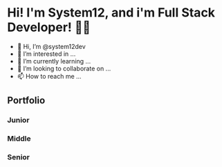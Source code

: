 <!---
system12dev/system12dev is a ✨ special ✨ repository because its `README.md` (this file) appears on your GitHub profile.
You can click the Preview link to take a look at your changes.
--->
<h1>Hi! I'm System12, and i'm Full Stack Developer! 👨‍💻</h1>

- 👋 Hi, I’m @system12dev
- 👀 I’m interested in ...
- 🌱 I’m currently learning ...
- 💞️ I’m looking to collaborate on ...
- 📫 How to reach me ...

<h2>Portfolio</h2>

<h3>Junior</h3>

<h3>Middle</h3>
<h3>Senior</h3>
